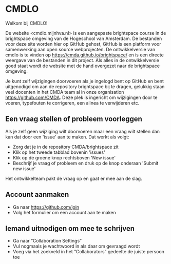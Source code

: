 # CMDLO

Welkom bij CMDLO!

De website <cmdlo.mijnhva.nl> is een aangepaste brightspace course in de brightspace omgeving van de Hogeschool van Amsterdam. De bestanden voor deze site worden hier op GitHub gehost, GitHub is een platform voor samenwerking aan open source webprojecten. De ontwikkelversie van cmdlo is te vinden op <https://cmda.github.io/brightspace/> en is een directe weergave van de bestanden in dit project. Als alles in de ontwikkelversie goed staat wordt de website met de hand overgezet naar de brightspace omgeving.

Je kunt zelf wijzigingen doorvoeren als je ingelogd bent op GitHub en bent uitgenodigd om aan de repository brightspace bij te dragen, gelukkig staan veel docenten in het CMDA team al in onze organisation <https://github.com/CMDA>. Deze plek is ingericht om wijzigingen door te voeren, typefouten te corrigeren, een alinea te verwijderen etc.

## Een vraag stellen of probleem voorleggen
Als je zelf geen wijziging wilt doorvoeren maar een vraag wilt stellen dan kan dat door een 'issue' aan te maken. Dat werkt als volgt:
* Zorg dat je in de repository CMDA/brightspace zit
* Klik op het tweede tabblad bovenin 'issues'
* Klik op de groene knop rechtsboven 'New issue'
* Beschrijf je vraag of probleem en druk op de knop onderaan 'Submit new issue'

Het ontwikkelteam pakt de vraag op en gaat er mee aan de slag.

## Account aanmaken

* Ga naar <https://github.com/join>
* Volg het formulier om een account aan te maken

## Iemand uitnodigen om mee te schrijven

* Ga naar “Collaboration Settings”
* Vul nogmaals je wachtwoord in als daar om gevraagd wordt
* Voeg via het zoekveld in het “Collaborators” gedeelte de juiste persoon toe
